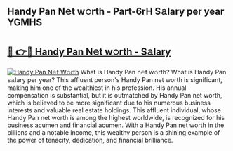 ## Handy Pan N𝚎t w𝚘rth - Part-6rH S𝚊lary per year YGMHS

# <h2><a href="http://gc1falj.nevu.top/?p=Handy+Pan">🔗 👉🔴 Handy Pan N𝚎t w𝚘rth - S𝚊lary</a></h2>

[![Handy Pan N𝚎t W𝚘rth](https://i.imgur.com/Oavwk0R.jpeg)](http://gc1falj.nevu.top/?p=Handy+Pan)
What is Handy Pan n𝚎t w𝚘rth? What is Handy Pan s𝚊lary per year?
This affluent person's Handy Pan net worth is significant, making him one of the wealthiest in his profession. His annual compensation is substantial, but it is outmatched by Handy Pan net worth, which is believed to be more significant due to his numerous business interests and valuable real estate holdings. This affluent individual, whose Handy Pan net worth is among the highest worldwide, is recognized for his business acumen and financial acumen. With a Handy Pan net worth in the billions and a notable income, this wealthy person is a shining example of the power of tenacity, dedication, and financial brilliance.
